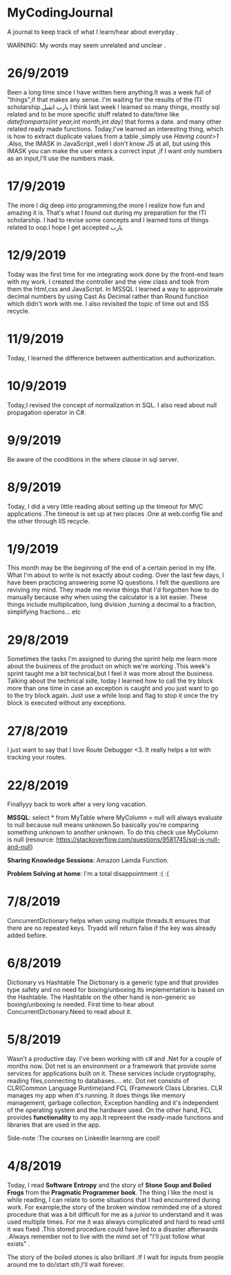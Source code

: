 # MyCodingJournal
A journal to keep track of what I learn/hear about everyday .

WARNING: My words may seem unrelated and unclear .

# 26/9/2019

Been a long time since I have written here anything.It was a week full of "things",if that makes any sense.
I'm waiting for the results of the ITI scholarship.يارب اتقبل
I think last week I learned so many things, mostly sql related and to be more specific stuff related to date/time like *datefromparts(int year,int month,int day)* that forms a date.
and many other related ready made functions. Today,I've learned an interesting thing, which is how to extract duplicate values from a table ,simply use *Having count>1* .Also, the IMASK in JavaScript ,well I don't know JS at all, but using this IMASK you can make the user enters a correct input ,if I want only numbers as an input,I'll use the numbers mask.


# 17/9/2019

The more I dig deep into programming,the more I realize how fun and amazing it is. That's what I found out during my preparation for the ITI scholarship.
I had to revise some concepts and I learned tons of things related to oop.I hope I get accepted يارب


# 12/9/2019

Today was the first time for me integrating work done by the front-end team with my work. I created the controller and the view class and took from them the html,css and JavaScript.
In MSSQL I learned a way to approximate decimal numbers by using Cast As Decimal rather than Round function which didn't work with me. I also revisited the topic of time out and ISS recycle.


# 11/9/2019

Today, I learned the difference between authentication and authorization.


# 10/9/2019

Today,I revised the concept of normalization in SQL. I also read about null propagation operator in C#.


# 9/9/2019

Be aware of the conditions in the where clause in sql server.
# 8/9/2019

Today, I did a very little reading about setting up the timeout for MVC applications .The timeout is set up at two places .One at web.config file and the other through IIS recycle.

# 1/9/2019

This month may be the beginning of the end of a certain period in my life.
What I'm about to write is not exactly about coding. Over the last few days, 
I have been practicing answering some IQ questions. I felt the questions are reviving my mind. They made me revise things that I'd forgotten how to do manually because why when using the calculator is a lot easier.
These things include multiplication, long division ,turning a decimal to a fraction, simplifying fractions... etc


# 29/8/2019

Sometimes the tasks I'm assigned to during the sprint
help me learn more about the business of the product
on which we're working .This week's sprint taught me a bit 
technical,but I feel it was more about the business.
Talking about the technical side, today I learned how to call the try block more than one time
in case an exception is caught and you just want to go to the try block again.
Just use a while loop and flag to stop it once the try block is executed without any exceptions.


# 27/8/2019

I just want to say that I love Route 
Debugger <3. It really helps a lot with tracking your routes.


# 22/8/2019

Finallyyy back to work after a very long vacation.

**MSSQL**: select * from MyTable where MyColumn = null will always evaluate to null because null means unknown.So basically you're comparing something unknown to another unknown.
To do this check use MyColumn is null (resource: https://stackoverflow.com/questions/9581745/sql-is-null-and-null)

**Sharing Knowledge Sessions**: Amazon Lamda Function.

**Problem Solving at home**: I'm a total disappointment :( :(


# 7/8/2019

ConcurrentDictionary helps when using multiple threads.It ensures that there are no repeated keys. Tryadd will return false if the key was already added before.

# 6/8/2019

Dictionary vs Hashtable
The Dictionary is a generic type and that provides type safety and no need for boxing/unboxing.Its implementation is based on the Hashtable.
The Hashtable on the other hand is non-generic so boxing/unboxing is needed.
First time to hear about ConcurrentDictionary.Need to read about it.


# 5/8/2019

Wasn't a productive day. I've been working with c# and .Net for a couple of months now.
Dot net is an environment or a framework that provide some services for applications built on it. These services include cryptography, reading files,connecting to databases.... etc.
Dot net consists of CLR(Common Language Runtime)and FCL (Framework Class Libraries. 
CLR manages my app when it's running. It does things like memory management, garbage collection, Exception handling and it's independent of the operating system and the hardware used.
On the other hand, FCL provides **functionality** to my app.It represent the ready-made functions and libraries that are used in the app.


Side-note :The courses on LinkedIn learning are cool! 


# 4/8/2019

Today, I read **Software Entropy** and the story of **Stone Soup and Boiled Frogs** from the **Pragmatic Programmer book**. The thing I like the most is while reading, I can relate to some situations that I had encountered during work. For example,the story of the broken window reminded me of a stored procedure that was a bit difficult for me as a junior to understand and it was used multiple times. For me it was always complicated and hard to read until it was fixed .This stored procedure could have led to a disaster afterwards .Always remember not to live with the mind set of "I'll just follow what exists" . 

The story of the boiled stones is also brilliant .If I wait for inputs from people around me to do/start sth,I'll wait forever.  
